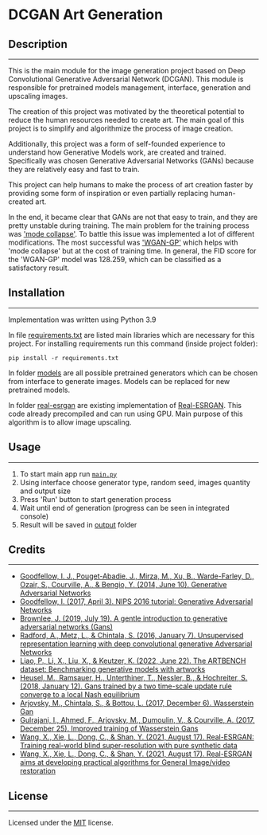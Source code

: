 # DCGAN Art Generation


## Description

---

This is the main module for the image generation project based on Deep Convolutional 
Generative Adversarial Network (DCGAN). This module is responsible for pretrained 
models management, interface, generation and upscaling images.

The creation of this project was motivated by the theoretical potential to reduce the 
human resources needed to create art. The main goal of this project is to simplify and 
algorithmize the process of image creation.

Additionally, this project was a form of self-founded experience to understand how 
Generative Models work, are created and trained. Specifically was chosen Generative 
Adversarial Networks (GANs) because they are relatively easy and fast to train. 

This project can help humans to make the process of art creation faster by providing 
some form of inspiration or even partially replacing human-created art.

In the end, it became clear that GANs are not that easy to train, and they are pretty 
unstable during training. The main problem for the training process was 
['mode collapse'](https://arxiv.org/abs/1406.2661). To battle this issue was implemented 
a lot of different modifications. The most successful was 
['WGAN-GP'](https://arxiv.org/abs/1704.00028) which helps with 'mode collapse' but at 
the cost of training time. In general, the FID score for the 'WGAN-GP' model was 128.259, 
which can be classified as a satisfactory result.


## Installation

---


Implementation was written using Python 3.9 

In file [requirements.txt](requirements.txt) are listed main libraries which are necessary 
for this project. For installing requirements run this command (inside project folder): 

	pip install -r requirements.txt

In folder [models](models) are all possible pretrained generators which can be chosen 
from interface to generate images. Models can be replaced for new pretrained models. 

In folder [real-esrgan](real-esrgan) are existing implementation of 
[Real-ESRGAN](https://github.com/xinntao/Real-ESRGAN). This code already precompiled
and can run using GPU. Main purpose of this algorithm is to allow image upscaling.
   

## Usage

---

1. To start main app run [`main.py`](main.py)
2. Using interface choose generator type, random seed, images quantity and output size
3. Press 'Run' button to start generation process
4. Wait until end of generation (progress can be seen in integrated console)
5. Result will be saved in [output](output) folder
    

## Credits

---

* [Goodfellow, I. J., Pouget-Abadie, J., Mirza, M., Xu, B., Warde-Farley, D., 
Ozair, S., Courville, A., & Bengio, Y. (2014, June 10). Generative Adversarial 
Networks](https://arxiv.org/abs/1406.2661)
* [Goodfellow, I. (2017, April 3). NIPS 2016 tutorial: Generative Adversarial 
Networks](https://arxiv.org/abs/1701.00160)
* [Brownlee, J. (2019, July 19). A gentle introduction to generative adversarial 
networks (Gans)](
https://machinelearningmastery.com/what-are-generative-adversarial-networks-gans/)
* [Radford, A., Metz, L., & Chintala, S. (2016, January 7). Unsupervised
representation learning with deep convolutional generative Adversarial 
Networks](https://arxiv.org/abs/1511.06434)
* [Liao, P., Li, X., Liu, X., & Keutzer, K. (2022, June 22). The ARTBENCH 
dataset: Benchmarking generative models with artworks](
https://arxiv.org/abs/2206.11404)
* [Heusel, M., Ramsauer, H., Unterthiner, T., Nessler, B., & Hochreiter, S. 
(2018, January 12). Gans trained by a two time-scale update rule converge 
to a local Nash equilibrium](https://arxiv.org/abs/1706.08500)
* [Arjovsky, M., Chintala, S., & Bottou, L. (2017, December 6). Wasserstein 
Gan](https://arxiv.org/abs/1701.07875)
* [Gulrajani, I., Ahmed, F., Arjovsky, M., Dumoulin, V., & Courville, A. 
(2017, December 25). Improved training of Wasserstein Gans](
https://arxiv.org/abs/1704.00028)
* [Wang, X., Xie, L., Dong, C., & Shan, Y. (2021, August 17). Real-ESRGAN:
Training real-world blind super-resolution with pure synthetic data](
https://arxiv.org/abs/2107.10833)
* [Wang, X., Xie, L., Dong, C., & Shan, Y. (2021, August 17). Real-ESRGAN 
aims at developing practical algorithms for General Image/video 
restoration](https://github.com/xinntao/Real-ESRGAN)


## License

---

Licensed under the [MIT](LICENSE) license.
